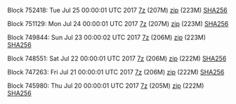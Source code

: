 Block 752418: Tue Jul 25 00:00:01 UTC 2017 [7z](https://transfer.sh/4KZ3J/bootstrap.dat.20170725.7z) (207M) [zip](https://transfer.sh/bvXAa/bootstrap.dat.20170725.zip) (223M) [SHA256](https://transfer.sh/DIhiU/sha256.txt)

Block 751129: Mon Jul 24 00:00:01 UTC 2017 [7z](https://transfer.sh/Ji8ha/bootstrap.dat.20170724.7z) (207M) [zip](https://transfer.sh/x71Qv/bootstrap.dat.20170724.zip) (223M) [SHA256](https://transfer.sh/OpXRk/sha256.txt)

Block 749844: Sun Jul 23 00:00:02 UTC 2017 [7z](https://transfer.sh/4rAzA/bootstrap.dat.20170723.7z) (206M) [zip](https://transfer.sh/Onyev/bootstrap.dat.20170723.zip) (223M) [SHA256](https://transfer.sh/RXHd4/sha256.txt)

Block 748551: Sat Jul 22 00:00:01 UTC 2017 [7z](https://transfer.sh/gvMrS/bootstrap.dat.20170722.7z) (206M) [zip](https://transfer.sh/o9aTt/bootstrap.dat.20170722.zip) (222M) [SHA256](https://transfer.sh/oi5xQ/sha256.txt)

Block 747263: Fri Jul 21 00:00:01 UTC 2017 [7z](https://transfer.sh/yXFsy/bootstrap.dat.20170721.7z) (206M) [zip](https://transfer.sh/rl9zh/bootstrap.dat.20170721.zip) (222M) [SHA256](https://transfer.sh/7oJlN/sha256.txt)

Block 745980: Thu Jul 20 00:00:01 UTC 2017 [7z](https://transfer.sh/tDyoA/bootstrap.dat.20170720.7z) (205M) [zip](https://transfer.sh/14n5Os/bootstrap.dat.20170720.zip) (222M) [SHA256](https://transfer.sh/10iRT9/sha256.txt)
